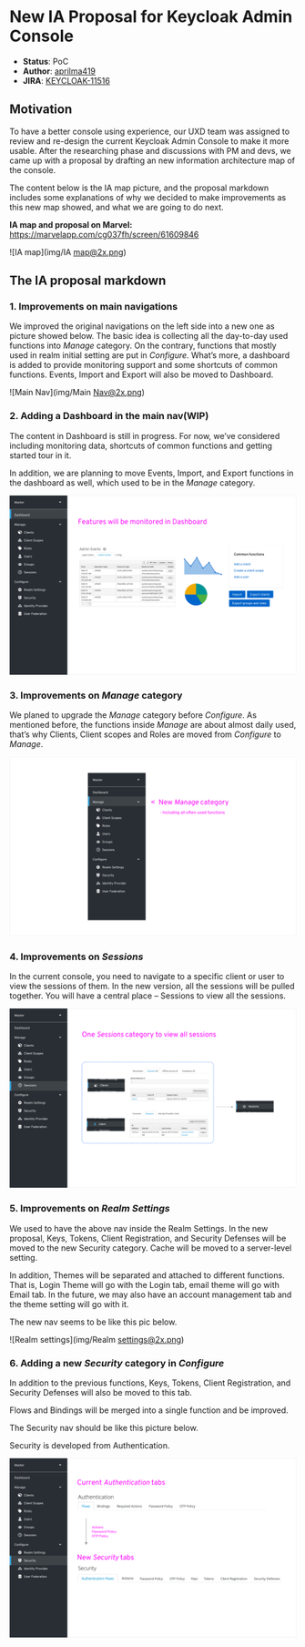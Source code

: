 # New IA Proposal for Keycloak Admin Console

* **Status**: PoC
* **Author**: [aprilma419](https://github.com/stianst)
* **JIRA**: [KEYCLOAK-11516](https://issues.jboss.org/browse/KEYCLOAK-11516)

## Motivation
To have a better console using experience, our UXD team was assigned to review and re-design the current Keycloak Admin Console to make it more usable. After the researching phase and discussions with PM and devs, we came up with a proposal by drafting an new information architecture map of the console.

The content below is the IA map picture, and the proposal markdown includes some explanations of why we decided to make improvements as this new map showed, and what we are going to do next.


**IA map and proposal on Marvel:** https://marvelapp.com/cg037fh/screen/61609846

![IA map](img/IA map@2x.png)

## The IA proposal markdown

### 1. Improvements on main navigations

We improved the original navigations on the left side into a new one as picture showed below. The basic idea is collecting all the day-to-day used functions into *Manage* category. On the contrary, functions that mostly used in realm initial setting are put in *Configure*. What’s more, a dashboard is added to provide monitoring support and some shortcuts of common functions. Events, Import and Export will also be moved to Dashboard.

![Main Nav](img/Main Nav@2x.png)


### 2. Adding a Dashboard in the main nav(WIP)

The content in Dashboard is still in progress. For now, we’ve considered including monitoring data, shortcuts of common functions and getting started tour in it.

In addition, we are planning to move Events, Import, and Export functions in the dashboard as well, which used to be in the *Manage* category.

![Dashboard](img/Dashboard@2x.png)


### 3. Improvements on *Manage* category

We planed to upgrade the *Manage* category before *Configure*. As mentioned before, the functions inside *Manage* are about almost daily used, that’s why Clients, Client scopes and Roles are moved from *Configure* to *Manage*.

![Manage](img/Manage@2x.png)

### 4. Improvements on *Sessions*

In the current console, you need to navigate to a specific client or user to view the sessions of them. In the new version, all the sessions will be pulled together. You will have a central place – Sessions to view all the sessions.

![Sessions](img/Sessions@2x.png)

### 5. Improvements on *Realm Settings*

We used to have the above nav inside the Realm Settings. In the new proposal, Keys, Tokens, Client Registration, and Security Defenses will be moved to the new Security category. Cache will be moved to a server-level setting.

In addition, Themes will be separated and attached to different functions. That is, Login Theme will go with the Login tab, email theme will go with Email tab. In the future, we may also have an account management tab and the theme setting will go with it.

The new nav seems to be like this pic below.

![Realm settings](img/Realm settings@2x.png)


### 6. Adding a new *Security* category in *Configure*

In addition to the previous functions, Keys, Tokens, Client Registration, and Security Defenses will also be moved to this tab.

Flows and Bindings will be merged into a single function and be improved.

The Security nav should be like this picture below.

Security is developed from Authentication.

![Security](img/Security@2x.png)
